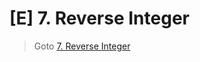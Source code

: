 # [E] 7. Reverse Integer
> Goto [7. Reverse Integer](https://leetcode.com/problems/reverse-integer/description/)